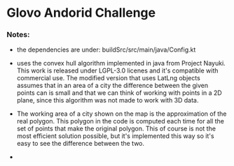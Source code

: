 # Glovo Andorid Challenge

### Notes:
* the dependencies are under: buildSrc/src/main/java/Config.kt

* uses the convex hull algorithm implemented in java from Project Nayuki.
  This work is released under LGPL-3.0 licenes and it's compatible with commercial use.
  The modified version that uses LatLng objects assumes that in an area of a city the difference 
  between the given points can is small and that we can think of working with points in a 2D plane,
  since this algorithm was not made to work with 3D data.
  
* The working area of a city shown on the map is the approximation of the real polygon. This polygon in the code
  is computed each time for all the set of points that make the original polygon. This of course is not the 
  most efficient solution possible, but it's implemented this way so it's easy to see the difference between the two.
  
* 